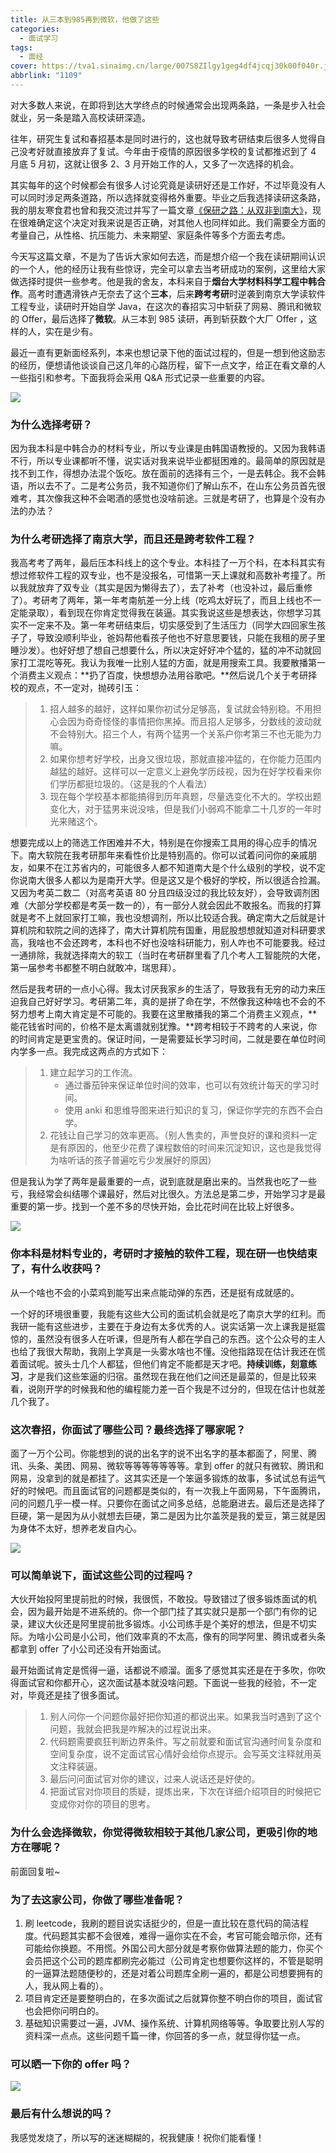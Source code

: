 ```yaml
---
title: 从三本到985再到微软，他做了这些
categories:
  - 面试学习
tags:
  - 面经
cover: https://tva1.sinaimg.cn/large/007S8ZIlgy1geg4df4jcqj30k00f040r.jpg
abbrlink: "1109"
---
```


对大多数人来说，在即将到达大学终点的时候通常会出现两条路，一条是步入社会就业，另一条是踏入高校读研深造。

往年，研究生复试和春招基本是同时进行的，这也就导致考研结束后很多人觉得自己没考好就直接放弃了复试。今年由于疫情的原因很多学校的复试都推迟到了 4 月底 5 月初，这就让很多 2、3 月开始工作的人，又多了一次选择的机会。

其实每年的这个时候都会有很多人讨论究竟是读研好还是工作好，不过毕竟没有人可以同时涉足两条道路，所以选择就变得格外重要。毕业之后我选择读研这条路，我的朋友寒食君也曾和我交流过并写了一篇文章[《保研之路：从双非到南大》](https://mp.weixin.qq.com/s/miAfPzrI9tIDhqRMcwiZhQ)，现在很难确定这个决定对我来说是否正确，对其他人也同样如此。我们需要全方面的考量自己，从性格、抗压能力、未来期望、家庭条件等多个方面去考虑。

今天写这篇文章，不是为了告诉大家如何去选，而是想介绍一个我在读研期间认识的一个人，他的经历让我有些惊讶，完全可以拿去当考研成功的案例，这里给大家做选择时提供一些参考。他是我的舍友，本科来自于**烟台大学材料科学工程中韩合作**。高考时遭遇滑铁卢无奈去了这个**三本**，后来**跨考考研**时逆袭到南京大学读软件工程专业，读研时开始自学 Java，在这次的春招实习中斩获了网易、腾讯和微软的 Offer，最后选择了**微软**。从三本到 985 读研，再到斩获数个大厂 Offer ，这样的人，实在是少有。

最近一直有更新面经系列，本来也想记录下他的面试过程的，但是一想到他这励志的经历，便想请他谈谈自己这几年的心路历程，留下一点文字，给正在看文章的人一些指引和参考。下面我将会采用 Q&A 形式记录一些重要的内容。

![](https://tva1.sinaimg.cn/large/007S8ZIlgy1gegvquii7xj30dw099t8z.jpg)

### 为什么选择考研？

因为我本科是中韩合办的材料专业，所以专业课是由韩国语教授的。又因为我韩语不行，所以专业课都听不懂，说实话对我来说毕业都挺困难的。最简单的原因就是找不到工作，得想办法混个饭吃。放在面前的选择有三个，一是去韩企。我不会韩语，所以去不了。二是考公务员，我不知道你们了解山东不，在山东公务员首先很难考，其次像我这种不会喝酒的感觉也没啥前途。三就是考研了，也算是个没有办法的办法？

### 为什么考研选择了南京大学，而且还是跨考软件工程？

我高考考了两年，最后压本科线上的这个专业。本科挂了一万个科，在本科其实有想过修软件工程的双专业，也不是没报名，可惜第一天上课就和高数补考撞了。所以我就放弃了双专业（其实是因为懒得去了），去了补考（也没补过，最后重修了）。考研考了两年，第一年考南航差一分上线（吃鸡太好玩了，而且上线也不一定能录取），看到现在你肯定觉得我在装逼。其实我说这些是想表达，你想学习其实不一定来不及。第一年考研结束后，切实感受到了生活压力（同学大四回家生孩子了，导致没顺利毕业，爸妈帮他看孩子他也不好意思要钱，只能在我租的房子里睡沙发）。也好好想了想自己想要什么，所以决定好好冲个猛的，猛的冲不动就回家打工混吃等死。我认为我唯一比别人猛的方面，就是用搜索工具。我要散播第一个消费主义观点：**扔了百度，快想想办法用谷歌吧。**然后说几个关于考研择校的观点，不一定对，抛砖引玉：

> 1. 招人越多的越好，这样如果你初试分足够高，复试就会特别稳。不用担心会因为奇奇怪怪的事情把你黑掉。而且招人足够多，分数线的波动就不会特别大。招三个人，有两个猛男一个关系户你考第三不也无能为力嘛。
> 2. 如果你想考好学校，出身又很垃圾，那就直接冲猛的，在你能力范围内越猛的越好。这样可以一定意义上避免学历歧视，因为在好学校看来你们学历都挺垃圾的。（这是我的个人看法）
> 3. 现在每个学校基本都能搞得到历年真题，尽量选变化不大的。学校出题变化大，对于猛男来说没啥，但是我们小弱鸡不能拿二十几岁的一年时光来赌这个。

想要完成以上的筛选工作困难并不大，特别是在你搜索工具用的得心应手的情况下。南大软院在我考研那年来看性价比是特别高的。你可以试着问问你的亲戚朋友，如果不在江苏省内的，可能很多人都不知道南大是个什么级别的学校，说不定你说南大很多人都以为是南开大学。但是这又是个极好的学校，所以很适合捡漏。又因为考英二数二（对高考英语 80 分且四级没过的我比较友好），会导致调剂困难（大部分学校都是考英一数一的），有一部分人就会因此不敢报名。而我的打算就是考不上就回家打工嘛，我也没想调剂，所以比较适合我。确定南大之后就是计算机院和软院之间的选择了，南大计算机院有国重，用屁股想想就知道对科研要求高，我啥也不会还跨考，本科也不好也没啥科研能力，别人咋也不可能要我。经过一通排除，我就选择南大的软工（当时在考研群里看了几个考人工智能院的大佬，第一届参考书都整不明白就敢冲，瑞思拜）。

然后是我考研的一点小心得。我太讨厌我家乡的生活了，导致我有无穷的动力来压迫我自己好好学习。考研第二年，真的是拼了命在学，不然像我这种啥也不会的不努力想考上南大肯定是不可能的。我要在这里散播我的第二个消费主义观点，**能花钱省时间的，价格不是太离谱就别犹豫。**跨考相较于不跨考的人来说，你的时间肯定是更宝贵的。保证时间，一是需要延长学习时间，二就是要在单位时间内学多一点。我完成这两点的方式如下：

> 1. 建立起学习的工作流。
>    - 通过番茄钟来保证单位时间的效率，也可以有效统计每天的学习时间。
>    - 使用 anki 和思维导图来进行知识的复习，保证你学完的东西不会白学。
> 2. 花钱让自己学习的效率更高。（别人售卖的，声誉良好的课和资料一定是有原因的，他至少花费了课程数倍的时间来沉淀知识，这也是我觉得为啥听话的孩子普遍吃亏少发展好的原因）

但是我认为学了两年是最重要的一点，说到底就是磨出来的。当然我也吃了一些亏，我经常会纠结哪个课最好，然后对比很久。方法总是第二步，开始学习才是最重要的第一步。找到一个差不多的尽快开始，会比花时间在比较上好很多。

![](https://tva1.sinaimg.cn/large/007S8ZIlgy1gegvupku81j30dw098t8r.jpg)

### 你本科是材料专业的，考研时才接触的软件工程，现在研一也快结束了，有什么收获吗？

从一个啥也不会的小菜鸡到能写出来点能动弹的东西，还是挺有成就感的。

一个好的环境很重要，我能有这些大公司的面试机会就是吃了南京大学的红利。而我研一能有这些进步，主要在于身边有太多优秀的人。说实话第一次上课我是挺震惊的，虽然没有很多人在听课，但是所有人都在学自己的东西。这个公众号的主人也给了我很大帮助，我刚上学真是一头雾水啥也不懂。没他指路现在估计我还在慌着面试呢。披头士几个人都猛，但他们肯定不能都是天才吧。**持续训练，刻意练习**，才是我们这些笨逼的归宿。虽然现在我在他们之间还是最菜的，但是比较来看，说刚开学的时候我和他的编程能力差一百个我是不过分的，但现在估计也就差几个我了。

### 这次春招，你面试了哪些公司？最终选择了哪家呢？

面了一万个公司。你能想到的说的出名字的说不出名字的基本都面了，阿里、腾讯、头条、美团、网易、微软等等等等等等等。拿到 offer 的就只有微软、腾讯和网易，没拿到的就是都挂了。这其实还是一个笨逼多锻炼的故事，多试试总有运气好的时候吧。而且面试官的问题都是类似的，有一次我上午面网易，下午面腾讯，问的问题几乎一模一样。只要你在面试之间多总结，总能磨进去。最后还是选择了巨硬，第一是因为从小就想去巨硬，第二是因为比尔盖茨是我的爱豆，第三就是因为身体不太好，想养老发自内心。

![](https://tva1.sinaimg.cn/large/007S8ZIlgy1gegw4lh5w1j30dw07u74s.jpg)

### 可以简单说下，面试这些公司的过程吗？

大伙开始投阿里提前批的时候，我很慌，不敢投。导致错过了很多锻炼面试的机会，因为最开始是不进系统的。你一个部门挂了其实就只是那一个部门有你的记录，建议大伙还是阿里提前批多锻炼。小公司练手是个美好的想法，但是不切实际。为啥小公司是小公司，他们效率真的不太高，像有的同学阿里、腾讯或者头条都拿到 offer 了小公司还没有开始面试。

最开始面试肯定是慌得一逼，话都说不顺溜。面多了感觉其实还是在于多吹，你吹得面试官和你都开心，这次面试基本就没啥问题。下面说一些我的经验，不一定对，毕竟还是挂了很多面试。

> 1. 别人问你一个问题你最好把你知道的都说出来。如果我当时遇到了这个问题，我就会把我是咋解决的过程说出来。
> 2. 代码题需要疯狂判断边界条件。写之前就要和面试官沟通时间复杂度和空间复杂度，说不定面试官心情好会给你点提示。会写英文注释就用英文注释装逼。
> 3. 最后问问面试官对你的建议，过来人说话还是好使的。
> 4. 把面试官对你项目的质疑，提炼出来，下次在详细介绍项目的时候把它变成你对你的项目的思考。

### 为什么会选择微软，你觉得微软相较于其他几家公司，更吸引你的地方在哪呢？

前面回复啦~

### 为了去这家公司，你做了哪些准备呢？

1. 刷 leetcode，我刷的题目说实话挺少的，但是一直比较在意代码的简洁程度。代码题其实都不会很难，难得一逼你实在不会，考官可能会暗示你，还有可能给你换题。不用慌。外国公司大部分就是考察你做算法题的能力，你买个会员把这个公司的题库都刷完必能过（公司肯定也想要你这样的，不管是聪明的一逼算法题随便秒的，还是对着公司题库全刷一遍的，都是公司想要拥有的人，我从网上看的）。
2. 项目肯定还是要整明白的，在多次面试之后就算你整不明白你的项目，面试官也会把你问明白的。
3. 基础知识需要过一遍，JVM、操作系统、计算机网络等等。争取要比别人写的资料深一点点。这些问题千篇一律，你回答的多一点，就显得你猛一点。

### 可以晒一下你的 offer 吗？

![](https://tva1.sinaimg.cn/large/007S8ZIlgy1geguhzjo8fj3094045aa1.jpg)

### 最后有什么想说的吗？

我感觉发烧了，所以写的迷迷糊糊的，祝我健康！祝你们能看懂！
